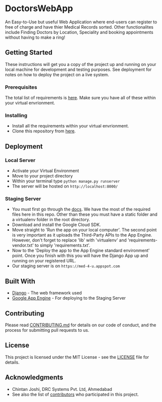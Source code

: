 # DoctorsWebApp

An Easy-to-Use but useful Web Application where end-users can register to free of charge and have thier Medical Records sorted. Other functionalites include Finding Doctors by Location, Speciality and booking appointments without having to make a ring!

## Getting Started

These instructions will get you a copy of the project up and running on your local machine for development and testing purposes. See deployment for notes on how to deploy the project on a live system.

### Prerequisites

The total list of requirements is [here](https://github.com/MedicalAppInfibeam/DoctorsWebApp/blob/master/requirements.txt). Make sure you have all of these within your virtual envrionment.

### Installing

* Install all the requirements within your virtual envrionment.
* Clone this repository from [here](https://github.com/MedicalAppInfibeam/DoctorsWebApp.git).

## Deployment

### Local Server

* Activate your Virtual Environment
* Move to your project directory
* Within your terminal type `python manage.py runserver`
* The server will be hosted on `http://localhost:8000/`

### Staging Server

* You must first go through the [docs](https://cloud.google.com/python/django/appengine). We have the most of the required files here in this repo. Other than these you must have a static folder and a virtualenv folder in the root directory.
* Download and install the Google Cloud SDK.
* Move straight to 'Run the app on your local computer'. The second point is very important as it uploads the Third-Party APIs to the App Engine. However, don't forget to replace 'lib' with 'virtualenv' and 'requirements-vendor.txt' to simply 'requirements.txt'.
* Now to the 'Deploy the app to the App Engine standard environment' point. Once you finish with this you will have the Django App up and running on your registered URL.
* Our staging server is on `https://med-4-u.appspot.com`

## Built With

* [Django](https://docs.djangoproject.com/en/1.11/) - The web framework used
* [Google App Engine](https://cloud.google.com/appengine/) - For deploying to the Staging Server

## Contributing

Please read [CONTRIBUTING.md](https://github.com/MedicalAppInfibeam/DoctorsWebApp/blob/master/CONTRIBUTING.md) for details on our code of conduct, and the process for submitting pull requests to us.

## License

This project is licensed under the MIT License - see the [LICENSE](https://github.com/MedicalAppInfibeam/DoctorsWebApp/blob/master/LICENSE) file for details.

## Acknowledgments

* Chintan Joshi, DRC Systems Pvt. Ltd, Ahmedabad
* See also the list of [contributors](https://github.com/MedicalAppInfibeam/DoctorsWebApp/graphs/contributors) who participated in this project.
    
     
